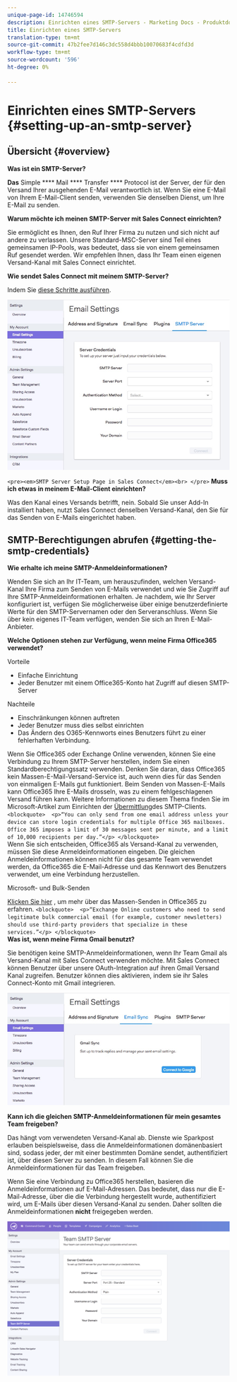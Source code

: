 ```yaml
---
unique-page-id: 14746594
description: Einrichten eines SMTP-Servers - Marketing Docs - Produktdokumentation
title: Einrichten eines SMTP-Servers
translation-type: tm+mt
source-git-commit: 47b2fee7d146c3dc558d4bbb10070683f4cdfd3d
workflow-type: tm+mt
source-wordcount: '596'
ht-degree: 0%

---
```



# Einrichten eines SMTP-Servers {#setting-up-an-smtp-server}

## Übersicht {#overview}

**Was ist ein SMTP-Server?**

**Das** Simple **** Mail **** Transfer **** Protocol ist der Server, der für den Versand Ihrer ausgehenden E-Mail verantwortlich ist. Wenn Sie eine E-Mail von Ihrem E-Mail-Client senden, verwenden Sie denselben Dienst, um Ihre E-Mail zu senden.

**Warum möchte ich meinen SMTP-Server mit Sales Connect einrichten?**

Sie ermöglicht es Ihnen, den Ruf Ihrer Firma zu nutzen und sich nicht auf andere zu verlassen. Unsere Standard-MSC-Server sind Teil eines gemeinsamen IP-Pools, was bedeutet, dass sie von einem gemeinsamen Ruf gesendet werden. Wir empfehlen Ihnen, dass Ihr Team einen eigenen Versand-Kanal mit Sales Connect einrichtet.

**Wie sendet Sales Connect mit meinem SMTP-Server?**

Indem Sie [diese Schritte ausführen](http://docs.marketo.com/x/ZgPh).

![](assets/1.png)

`<pre><em>SMTP Server Setup Page in Sales Connect</em><br> </pre>` **Muss ich etwas in meinem E-Mail-Client einrichten?**

Was den Kanal eines Versands betrifft, nein. Sobald Sie unser Add-In installiert haben, nutzt Sales Connect denselben Versand-Kanal, den Sie für das Senden von E-Mails eingerichtet haben.

## SMTP-Berechtigungen abrufen {#getting-the-smtp-credentials}

**Wie erhalte ich meine SMTP-Anmeldeinformationen?**

Wenden Sie sich an Ihr IT-Team, um herauszufinden, welchen Versand-Kanal Ihre Firma zum Senden von E-Mails verwendet und wie Sie Zugriff auf Ihre SMTP-Anmeldeinformationen erhalten. Je nachdem, wie Ihr Server konfiguriert ist, verfügen Sie möglicherweise über einige benutzerdefinierte Werte für den SMTP-Servernamen oder den Serveranschluss. Wenn Sie über kein eigenes IT-Team verfügen, wenden Sie sich an Ihren E-Mail-Anbieter.

**Welche Optionen stehen zur Verfügung, wenn meine Firma Office365 verwendet?**

Vorteile

* Einfache Einrichtung
* Jeder Benutzer mit einem Office365-Konto hat Zugriff auf diesen SMTP-Server

Nachteile

* Einschränkungen können auftreten
* Jeder Benutzer muss dies selbst einrichten
* Das Ändern des O365-Kennworts eines Benutzers führt zu einer fehlerhaften Verbindung.

Wenn Sie Office365 oder Exchange Online verwenden, können Sie eine Verbindung zu Ihrem SMTP-Server herstellen, indem Sie einen Standardberechtigungssatz verwenden. Denken Sie daran, dass Office365 kein Massen-E-Mail-Versand-Service ist, auch wenn dies für das Senden von einmaligen E-Mails gut funktioniert. Beim Senden von Massen-E-Mails kann Office365 Ihre E-Mails drosseln, was zu einem fehlgeschlagenen Versand führen kann. Weitere Informationen zu diesem Thema finden Sie im Microsoft-Artikel zum Einrichten der [Übermittlung](http://support.office.com/en-us/article/how-to-set-up-a-multifunction-device-or-application-to-send-email-using-office-365-69f58e99-c550-4274-ad18-c805d654b4c4)des SMTP-Clients.
`<blockquote>  <p>“You can only send from one email address unless your device can store login credentials for multiple Office 365 mailboxes. Office 365 imposes a limit of 30 messages sent per minute, and a limit of 10,000 recipients per day.”</p> </blockquote>`\
Wenn Sie sich entscheiden, Office365 als Versand-Kanal zu verwenden, müssen Sie diese Anmeldeinformationen eingeben. Die gleichen Anmeldeinformationen können nicht für das gesamte Team verwendet werden, da Office365 die E-Mail-Adresse und das Kennwort des Benutzers verwendet, um eine Verbindung herzustellen.

Microsoft- und Bulk-Senden

[Klicken Sie hier](http://technet.microsoft.com/en-us/library/exchange-online-limits.aspx#RecipientLimits) , um mehr über das Massen-Senden in Office365 zu erfahren.
`<blockquote>  <p>“Exchange Online customers who need to send legitimate bulk commercial email (for example, customer newsletters) should use third-party providers that specialize in these services.”</p> </blockquote>`\
**Was ist, wenn meine Firma Gmail benutzt?**

Sie benötigen keine SMTP-Anmeldeinformationen, wenn Ihr Team Gmail als Versand-Kanal mit Sales Connect verwenden möchte. Mit Sales Connect können Benutzer über unsere OAuth-Integration auf ihren Gmail Versand Kanal zugreifen. Benutzer können dies aktivieren, indem sie ihr Sales Connect-Konto mit Gmail integrieren.

![](assets/2.png)

**Kann ich die gleichen SMTP-Anmeldeinformationen für mein gesamtes Team freigeben?**

Das hängt vom verwendeten Versand-Kanal ab. Dienste wie Sparkpost erlauben beispielsweise, dass die Anmeldeinformationen domänenbasiert sind, sodass jeder, der mit einer bestimmten Domäne sendet, authentifiziert ist, über diesen Server zu senden. In diesem Fall können Sie die Anmeldeinformationen für das Team freigeben.

Wenn Sie eine Verbindung zu Office365 herstellen, basieren die Anmeldeinformationen auf E-Mail-Adressen. Das bedeutet, dass nur die E-Mail-Adresse, über die die Verbindung hergestellt wurde, authentifiziert wird, um E-Mails über diesen Versand-Kanal zu senden. Daher sollten die Anmeldeinformationen **nicht** freigegeben werden.

![](assets/3.png)

